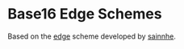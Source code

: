 # Base16 Edge Schemes

Based on the [edge](https://github.com/sainnhe/edge) scheme developed by [sainnhe](https://github.com/sainnhe).
